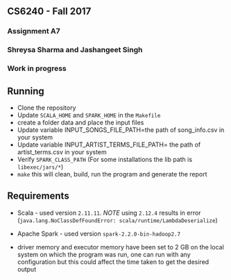 ## CS6240 - Fall 2017
### Assignment A7
### Shreysa Sharma and Jashangeet Singh

### Work in progress

## Running 
- Clone the repository
- Update `SCALA_HOME` and `SPARK_HOME` in the `Makefile`
- create a folder data and place the input files
- Update variable INPUT_SONGS_FILE_PATH=the path of song_info.csv in your system
- Update variable INPUT_ARTIST_TERMS_FILE_PATH= the path of artist_terms.csv in your system
- Verify `SPARK_CLASS_PATH` (For some installations the lib path is `libexec/jars/*`)
- `make` this will clean, build, run the program and generate the report

## Requirements
- Scala - used version `2.11.11`. *NOTE* using `2.12.4` results in error (`java.lang.NoClassDefFoundError: scala/runtime/LambdaDeserialize`)
- Apache Spark - used version `spark-2.2.0-bin-hadoop2.7`

- driver memory and executor memory have been set to 2 GB on the local system on which the program was run, one can run with any configuration but this could affect the time taken to get the desired output
